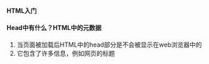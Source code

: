 #### HTML入门
#### Head中有什么？HTML中的元数据
1. 当页面被加载后HTML中的head部分是不会被显示在web浏览器中的
2. 它包含了许多信息，例如网页的标题<title>，指向CSS的链接（如果你想用CSS来设计HTML内容的样式）
3. 指向自定义网站图标（favicon.ico）的链接和一些元数据（关于HTML本身的数据，例如它的作者和描述这个文档的关键字）
#### HTML文字处理基础
HTML的主要工作之一就是给予文本意义（也被叫做语义），所以浏览器就知道如何正确的显示文本了
HTML的作用就是用来将`文本`块分解为结构化的`标题`和`段落`、`强调`和`加粗单词` 、`创建列表`和其他。
#### 创建超链接
超链接真的很重要 - 它们是使Web成为一个Web
#### 高级文本排版
#### 文档和网站结构
除了定义页面的各个部分（例如“段落”或“图像”）外，HTML也用于定义网站的区域（例如“标题”，“导航菜单”，“主内容列“）。本文探讨如何规划基本网站结构，以及如何编写HTML以表示此结构。
#### 调试 HTML


